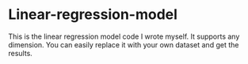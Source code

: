 # Linear-regression-model
This is the linear regression model code I wrote myself. It supports any dimension. You can easily replace it with your own dataset and get the results.
